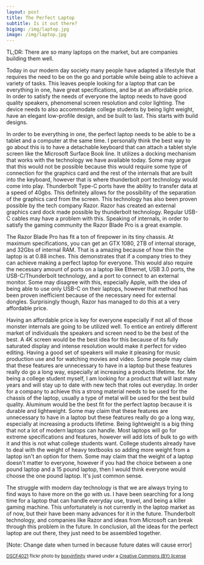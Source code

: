 ```yaml
---
layout: post
title: The Perfect Laptop
subtitle: Is it out there?
bigimg: /img/laptop.jpg
image: /img/laptop.jpg
---
```

TL;DR: There are so many laptops on the market, but are companies building them well.

Today in our modern day society many people have adapted a lifestyle that requires the need to be on the go and portable while being able to achieve a variety of tasks. This leaves people looking for a laptop that can be everything in one, have great specifications, and be at an affordable price.
In order to satisfy the needs of everyone the laptop needs to have good quality speakers, phenomenal screen resolution and color lighting. The device needs to also accommodate college students by being light weight, have an elegant low-profile design, and be built to last. This starts with build designs.

In order to be everything in one, the perfect laptop needs to be able to be a tablet and a computer at the same time. I personally think the best way to go about this is to have a detachable keyboard that can attach a tablet style screen like the Microsoft Surface Book line. It utilizes a docking mechanism that works with the technology we have available today. Some may argue that this would not be possible because this would require some type of connection for the graphics card and the rest of the internals that are built into the keyboard, however that is where thunderbolt port technology would come into play. Thunderbolt Type-C ports have the ability to transfer data at a speed of 40gbs. This definitely allows for the possibility of the separation of the graphics card from the screen. This technology has also been proven possible by the tech company Razor. Razor has created an external graphics card dock made possible by thunderbolt technology. Regular USB-C cables may have a problem with this. Speaking of internals, in order to satisfy the gaming community the Razor Blade Pro is a great example.

The Razor Blade Pro has fit a ton of firepower in its tiny chassis. At maximum specifications, you can get an GTX 1080, 2TB of internal storage, and 32Gbs of internal RAM. That is a amazing because of how thin the laptop is at 0.88 inches. This demonstrates that if a company tries to they can achieve making a perfect laptop for everyone. This would also require the necessary amount of ports on a laptop like Ethernet, USB 3.0 ports, the USB-C/Thunderbolt technology, and a port to connect to an external monitor. Some may disagree with this, especially Apple, with the idea of being able to use only USB-C on their laptops, however that method has been proven inefficient because of the necessary need for external dongles. Surprisingly though, Razor has managed to do this at a very affordable price.

Having an affordable price is key for everyone especially if not all of those monster internals are going to be utilized well. To entice an entirely different market of individuals the speakers and screen need to be the best of the best. A 4K screen would be the best idea for this because of its fully saturated display and intense resolution would make it perfect for video editing. Having a good set of speakers will make it pleasing for music production use and for watching movies and video. Some people may claim that these features are unnecessary to have in a laptop but these features really do go a long way, especially at increasing a products lifetime. for. Me being a college student myself, I am looking for a product that will last many years and will stay up to date with new tech that roles out everyday. In order for a company to achieve this a strong material needs to be used for the chassis of the laptop, usually a type of metal will be used for the best build quality. Aluminum would be the best fit for the perfect laptop because it is durable and lightweight.
Some may claim that these features are unnecessary to have in a laptop but these features really do go a long way, especially at increasing a products lifetime. Being lightweight is a big thing that not a lot of modern laptops can handle. Most laptops will go for extreme specifications and features, however will add lots of bulk to go with it and this is not what college students want. College students already have to deal with the weight of heavy textbooks so adding more weight from a laptop isn't an option for them. Some may claim that the weight of a laptop doesn't matter to everyone, however if you had the choice between a one pound laptop and a 15 pound laptop, then I would think everyone would choose the one pound laptop. It's just common sense.

The struggle with modern day technology is that we are always trying to find ways to have more on the go with us. I have been searching for a long time for a laptop that can handle everyday use, travel, and being a killer gaming machine. This unfortunately is not currently in the laptop market as of now, but their have been many advances for it in the future. Thunderbolt technology, and companies like Razor and ideas from Microsoft can break through this problem in the future. In conclusion, all the ideas for the perfect laptop are out there, they just need to be assembled together.








[Note: Change date when turned in because future dates will cause error]


<small><a title="DSCF4021" href="https://flickr.com/photos/yxbenh/32955114840">DSCF4021</a> flickr photo by <a href="https://flickr.com/people/yxbenh">boxyinfinity</a> shared under a <a href="https://creativecommons.org/licenses/by/2.0/">Creative Commons (BY) license</a> </small>
